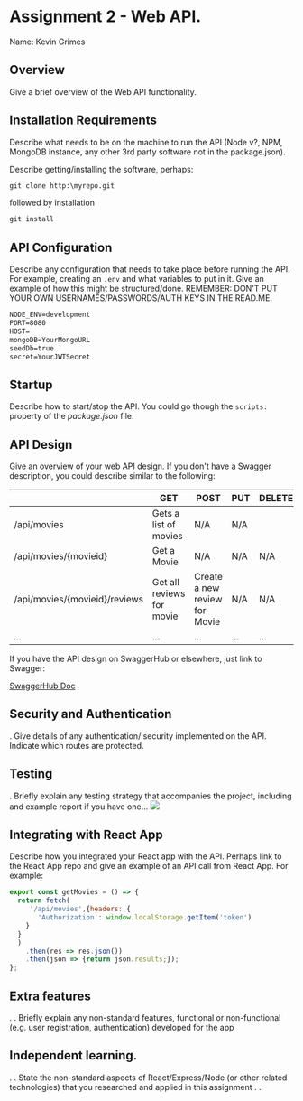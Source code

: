 # Assignment 2 - Web API.

Name: Kevin Grimes

## Overview

Give a brief overview of the Web API functionality.

## Installation Requirements

Describe what needs to be on the machine to run the API (Node v?, NPM, MongoDB instance, any other 3rd party software not in the package.json). 


Describe getting/installing the software, perhaps:

```bat
git clone http:\myrepo.git
```

followed by installation

```bat
git install
```

## API Configuration
Describe any configuration that needs to take place before running the API. For example, creating an ``.env`` and what variables to put in it. Give an example of how this might be structured/done.
REMEMBER: DON'T PUT YOUR OWN USERNAMES/PASSWORDS/AUTH KEYS IN THE READ.ME.

```bat
NODE_ENV=development
PORT=8080
HOST=
mongoDB=YourMongoURL
seedDb=true
secret=YourJWTSecret
```

## Startup
Describe how to start/stop the API. You could go though the ``scripts:`` property of the *package.json* file.

## API Design
Give an overview of your web API design. If you don't have a Swagger description, you could describe similar to the following: 

|  |  GET | POST | PUT | DELETE
| -- | -- | -- | -- | -- 
| /api/movies |Gets a list of movies | N/A | N/A |
| /api/movies/{movieid} | Get a Movie | N/A | N/A | N/A
| /api/movies/{movieid}/reviews | Get all reviews for movie | Create a new review for Movie | N/A | N/A  
| ... | ... | ... | ... | ...

If you have the API design on SwaggerHub or elsewhere, just link to Swagger:

[SwaggerHub Doc](https://app.swaggerhub.com/apis-docs/fxwalsh/Movie/lab3)


## Security and Authentication
. Give details of any authentication/ security implemented on the API. Indicate which routes are protected.

## Testing
. Briefly explain any testing strategy that accompanies the project, including and example report if you have one...
![][image1]

## Integrating with React App

Describe how you integrated your React app with the API. Perhaps link to the React App repo and give an example of an API call from React App. For example: 

~~~Javascript
export const getMovies = () => {
  return fetch(
     '/api/movies',{headers: {
       'Authorization': window.localStorage.getItem('token')
    }
  }
  )
    .then(res => res.json())
    .then(json => {return json.results;});
};

~~~

## Extra features

. . Briefly explain any non-standard features, functional or non-functional (e.g. user registration, authentication) developed for the app  

## Independent learning.

. . State the non-standard aspects of React/Express/Node (or other related technologies) that you researched and applied in this assignment . .  


[image1]: ./testing.png
